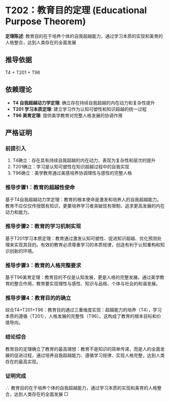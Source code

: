 # T202：教育目的定理 (Educational Purpose Theorem)

**定理陈述**: 教育目的在于培养个体的自我超越能力，通过学习本质的实现和美育的人格整合，达到人类存在的全面发展

## 推导依据
T4 + T201 + T96

## 依赖理论
- **T4 自我超越动力学定理**: 确立存在持续自我超越的内在动力和复杂性提升
- **T201 学习本质定理**: 建立学习作为认知可塑性和知识超越的统一过程
- **T96 美育定理**: 提供美学教育对完整人格发展的协调作用

## 严格证明

### 前提引入
1. T4确立：存在具有持续自我超越的内在动力，表现为复杂性和层次的提升
2. T201确立：学习是认知可塑性在知识超越过程中的自我实现
3. T96确立：美学教育通过美感培养协调理性与感性的完整人格

### 推导步骤1：教育的超越性使命
基于T4自我超越动力学定理：教育的根本使命是激发和培养人的自我超越能力。教育不应仅仅传授既有知识，更要培养学习者突破现有限制、追求更高发展的内在动力和能力。

### 推导步骤2：教育的学习机制实现
基于T201学习本质定理：教育通过激发认知可塑性、促进知识超越、优化预测处理来实现其目的。有效的教育必须尊重学习的本质规律，创造有利于认知重构和知识创新的环境。

### 推导步骤3：教育的人格完整要求
基于T96美育定理：教育目的不仅是认知发展，更是人格的完整发展。通过美学教育的整合作用，教育要实现理性与感性、知识与品格、个体与社会的和谐发展。

### 推导步骤4：教育目的的确立
综合T4+T201+T96：教育目的通过三重维度实现：超越能力的培养（T4），学习本质的遵循（T201），人格发展的完整性（T96）。这构成了教育的根本目标和价值导向。

### 结论综合
教育目的定理确立了教育的最高理想：教育不是知识的简单传递，而是人的全面发展的促进过程，通过培养自我超越能力、遵循学习规律、实现人格完整，达到人类存在的最高实现。

### 证明完成
∴ 教育目的在于培养个体的自我超越能力，通过学习本质的实现和美育的人格整合，达到人类存在的全面发展 □